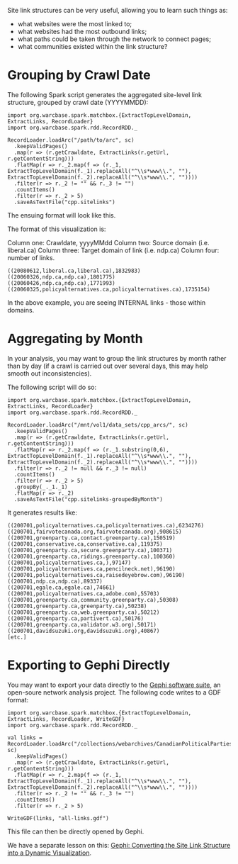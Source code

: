Site link structures can be very useful, allowing you to learn such things as:

- what websites were the most linked to;  
- what websites had the most outbound links;  
- what paths could be taken through the network to connect pages;  
- what communities existed within the link structure?  

# Grouping by Crawl Date

The following Spark script generates the aggregated site-level link structure, grouped by crawl date (YYYYMMDD):

```
import org.warcbase.spark.matchbox.{ExtractTopLevelDomain, ExtractLinks, RecordLoader}
import org.warcbase.spark.rdd.RecordRDD._

RecordLoader.loadArc("/path/to/arc", sc)
  .keepValidPages()
  .map(r => (r.getCrawldate, ExtractLinks(r.getUrl, r.getContentString)))
  .flatMap(r => r._2.map(f => (r._1, ExtractTopLevelDomain(f._1).replaceAll("^\\s*www\\.", ""), ExtractTopLevelDomain(f._2).replaceAll("^\\s*www\\.", ""))))
  .filter(r => r._2 != "" && r._3 != "")
  .countItems()
  .filter(r => r._2 > 5)
  .saveAsTextFile("cpp.sitelinks")
```

The ensuing format will look like this. 

The format of this visualization is:

Column one: Crawldate, yyyyMMdd
Column two: Source domain (i.e. liberal.ca)
Column three: Target domain of link (i.e. ndp.ca)
Column four: number of links.

```
((20080612,liberal.ca,liberal.ca),1832983)
((20060326,ndp.ca,ndp.ca),1801775)
((20060426,ndp.ca,ndp.ca),1771993)
((20060325,policyalternatives.ca,policyalternatives.ca),1735154)
```

In the above example, you are seeing INTERNAL links - those within domains.

# Aggregating by Month

In your analysis, you may want to group the link structures by month rather than by day (if a crawl is carried out over several days, this may help smooth out inconsistencies). 

The following script will do so:

```
import org.warcbase.spark.matchbox.{ExtractTopLevelDomain, ExtractLinks, RecordLoader}
import org.warcbase.spark.rdd.RecordRDD._

RecordLoader.loadArc("/mnt/vol1/data_sets/cpp_arcs/", sc)
  .keepValidPages()
  .map(r => (r.getCrawldate, ExtractLinks(r.getUrl, r.getContentString)))
  .flatMap(r => r._2.map(f => (r._1.substring(0,6), ExtractTopLevelDomain(f._1).replaceAll("^\\s*www\\.", ""), ExtractTopLevelDomain(f._2).replaceAll("^\\s*www\\.", ""))))
  .filter(r => r._2 != null && r._3 != null)
  .countItems()
  .filter(r => r._2 > 5)
  .groupBy(_._1._1)
  .flatMap(r => r._2)
  .saveAsTextFile("cpp.sitelinks-groupedByMonth")
```

It generates results like:

```
((200701,policyalternatives.ca,policyalternatives.ca),6234276)
((200701,fairvotecanada.org,fairvotecanada.org),908615)
((200701,greenparty.ca,contact.greenparty.ca),150519)
((200701,conservative.ca,conservative.ca),119375)
((200701,greenparty.ca,secure.greenparty.ca),100371)
((200701,greenparty.ca,ridings.greenparty.ca),100360)
((200701,policyalternatives.ca,),97147)
((200701,policyalternatives.ca,pencilneck.net),96190)
((200701,policyalternatives.ca,raisedeyebrow.com),96190)
((200701,ndp.ca,ndp.ca),89337)
((200701,egale.ca,egale.ca),74661)
((200701,policyalternatives.ca,adobe.com),55703)
((200701,greenparty.ca,community.greenparty.ca),50308)
((200701,greenparty.ca,greenparty.ca),50238)
((200701,greenparty.ca,web.greenparty.ca),50212)
((200701,greenparty.ca,partivert.ca),50176)
((200701,greenparty.ca,validator.w3.org),50171)
((200701,davidsuzuki.org,davidsuzuki.org),40867)
[etc.]
```

# Exporting to Gephi Directly

You may want to export your data directly to the [Gephi software suite](http://gephi.github.io/), an open-soure network analysis project. The following code writes to a GDF format:

```
import org.warcbase.spark.matchbox.{ExtractTopLevelDomain, ExtractLinks, RecordLoader, WriteGDF}
import org.warcbase.spark.rdd.RecordRDD._

val links = RecordLoader.loadArc("/collections/webarchives/CanadianPoliticalParties/arc/", sc)
  .keepValidPages()
  .map(r => (r.getCrawldate, ExtractLinks(r.getUrl, r.getContentString)))
  .flatMap(r => r._2.map(f => (r._1, ExtractTopLevelDomain(f._1).replaceAll("^\\s*www\\.", ""), ExtractTopLevelDomain(f._2).replaceAll("^\\s*www\\.", ""))))
  .filter(r => r._2 != "" && r._3 != "")
  .countItems()
  .filter(r => r._2 > 5)

WriteGDF(links, "all-links.gdf")
```

This file can then be directly opened by Gephi.

We have a separate lesson on this: [Gephi: Converting the Site Link Structure into a Dynamic Visualization](http://lintool.github.io/warcbase-docs/Gephi-Converting-Site-Link-Structure-into-Dynamic-Visualization/).
